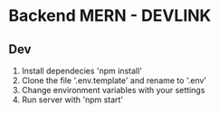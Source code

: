 # Backend MERN - DEVLINK

## Dev

1. Install dependecies 'npm install'
2. Clone the file '.env.template' and rename to '.env'
3. Change environment variables with your settings 
4. Run server with 'npm start'